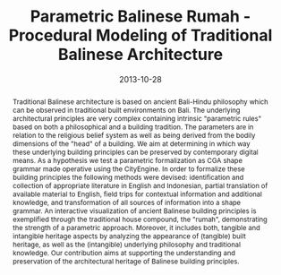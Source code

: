 ---
abstract: 'Traditional Balinese architecture is based on ancient Bali-Hindu philosophy
  which can be observed in traditional built environments on Bali. The underlying
  architectural principles are very complex containing intrinsic "parametric rules"
  based on both a philosophical and a building tradition. The parameters are in relation
  to the religious belief system as well as being derived from the bodily dimensions
  of the "head" of a building. We aim at determining in which way these underlying
  building principles can be preserved by contemporary digital means. As a hypothesis
  we test a parametric formalization as CGA shape grammar made operative using the
  CityEngine. In order to formalize these building principles the following methods
  were devised: identification and collection of appropriate literature in English
  and Indonesian, partial translation of available material to English, field trips
  for contextual information and additional knowledge, and transformation of all sources
  of information into a shape grammar. An interactive visualization of ancient Balinese
  building principles is exemplified through the traditional house compound, the "rumah",
  demonstrating the strength of a parametric approach. Moreover, it includes both,
  tangible and intangible heritage aspects by analyzing the appearance of (tangible)
  built heritage, as well as the (intangible) underlying philosophy and traditional
  knowledge. Our contribution aims at supporting the understanding and preservation
  of the architectural heritage of Balinese building principles.'
authors:
- Peter Ferschin
- Monika Di Angelo
- Galina Paskaleva
date: '2013-10-28'
featured: false
publication_types:
- '0'
publishDate: '2013-10-28'
title: Parametric Balinese Rumah - Procedural Modeling of Traditional Balinese Architecture
url_pdf: http://publik.tuwien.ac.at/files/PubDat_223198.pdf
---